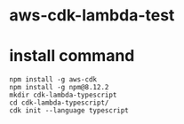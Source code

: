 # aws-cdk-lambda-test

# install command
```
npm install -g aws-cdk
npm install -g npm@8.12.2
mkdir cdk-lambda-typescript
cd cdk-lambda-typescript/
cdk init --language typescript
```